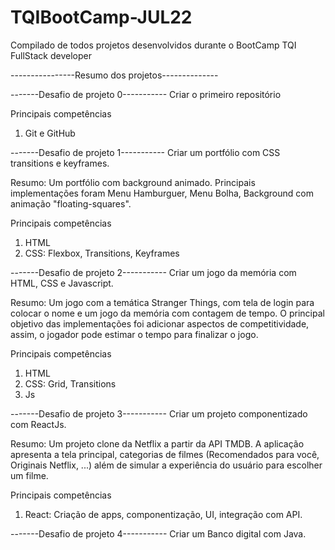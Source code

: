 # TQIBootCamp-JUL22
Compilado de todos projetos desenvolvidos durante o BootCamp TQI FullStack developer

----------------Resumo dos projetos--------------


-------Desafio de projeto 0-----------
Criar o primeiro repositório

Principais competências
1. Git e GitHub

-------Desafio de projeto 1-----------
Criar um portfólio com CSS transitions e keyframes.

Resumo: Um portfólio com background animado. Principais implementações foram Menu Hamburguer, Menu Bolha, Background com animação "floating-squares". 

Principais competências
1. HTML
2. CSS: Flexbox, Transitions, Keyframes


-------Desafio de projeto 2-----------
Criar um jogo da memória com HTML, CSS e Javascript.

Resumo: Um jogo com a temática Stranger Things, com tela de login para colocar o nome e um jogo da memória com contagem de tempo. O principal objetivo das implementações foi adicionar aspectos de competitividade, assim, o jogador pode estimar o tempo para finalizar o jogo. 


Principais competências
1. HTML
2. CSS: Grid, Transitions
3. Js


-------Desafio de projeto 3-----------
Criar um projeto componentizado com ReactJs. 

Resumo: Um projeto clone da Netflix a partir da API TMDB. A aplicação apresenta a tela principal, categorias de filmes (Recomendados para você, Originais Netflix, ...) além de simular a experiência do usuário para escolher um filme. 

Principais competências
1. React: Criação de apps, componentização, UI, integração com API. 


-------Desafio de projeto 4-----------
Criar um Banco digital com Java. 

